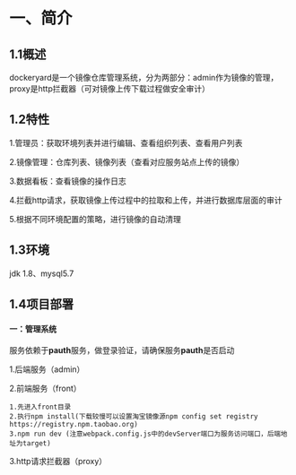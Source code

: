 # 一、简介

## 1.1概述

dockeryard是一个镜像仓库管理系统，分为两部分：admin作为镜像的管理，proxy是http拦截器（可对镜像上传下载过程做安全审计）

## 1.2特性

1.管理员：获取环境列表并进行编辑、查看组织列表、查看用户列表

2.镜像管理：仓库列表、镜像列表（查看对应服务站点上传的镜像）

3.数据看板：查看镜像的操作日志

4.拦截http请求，获取镜像上传过程中的拉取和上传，并进行数据库层面的审计

5.根据不同环境配置的策略，进行镜像的自动清理

## 1.3环境

jdk 1.8、mysql5.7

## 1.4项目部署

#### 一：管理系统

服务依赖于**pauth**服务，做登录验证，请确保服务**pauth**是否启动

1.后端服务（admin）

2.前端服务（front）

```text
1.先进入front目录
2.执行npm install(下载较慢可以设置淘宝镜像源npm config set registry https://registry.npm.taobao.org)
3.npm run dev (注意webpack.config.js中的devServer端口为服务访问端口，后端地址为target)
```

3.http请求拦截器（proxy）







